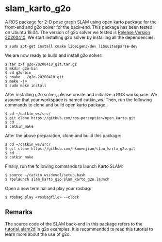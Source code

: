 # slam_karto_g2o
A ROS package for 2-D pose graph SLAM using open karto package for the front-end and g2o solver for the back-end. This package has been tested on Ubuntu 18.04. The version of g2o solver we tested is [Release Version 20200410](https://github.com/RainerKuemmerle/g2o/releases/tag/20200410_git). We start installing g2o solver by installing all the dependencies:
```
$ sudo apt-get install cmake libeigen3-dev libsuitesparse-dev
```
We are now ready to build and install g2o solver:
```
$ tar zxf g2o-20200410_git.tar.gz
$ mkdir g2o-bin
$ cd g2o-bin
$ cmake ../g2o-20200410_git
$ make -j4
$ sudo make install
```

After installing g2o solver, please create and initialize a ROS workspace. We assume that your workspace is named catkin_ws. Then, run the following commands to clone and build open karto package:
```
$ cd ~/catkin_ws/src/
$ git clone https://github.com/ros-perception/open_karto.git
$ cd ..
$ catkin_make
```

After the above preparation, clone and build this package:
```
$ cd ~/catkin_ws/src/
$ git clone https://github.com/nkuwenjian/slam_karto_g2o.git
$ cd ..
$ catkin_make
```

Finally, run the following commands to launch Karto SLAM:
```
$ source ~/catkin_ws/devel/setup.bash
$ roslaunch slam_karto_g2o slam_karto_g2o.launch
```

Open a new terminal and play your rosbag:
```
$ rosbag play <rosbagfile> --clock
```

## Remarks
The source code of the SLAM back-end in this package refers to the [tutorial_slam2d](https://github.com/RainerKuemmerle/g2o/blob/master/g2o/examples/tutorial_slam2d/tutorial_slam2d.cpp) in g2o examples. It is recommended to read this tutorial to learn more about the use of g2o.